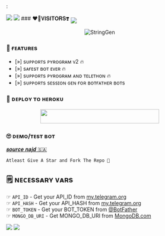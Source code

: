:

<img src="https://user-images.githubusercontent.com/73097560/115834477-dbab4500-a447-11eb-908a-139a6edaec5c.gif">
<img src="https://user-images.githubusercontent.com/73097560/115834477-dbab4500-a447-11eb-908a-139a6edaec5c.gif">
### ❤️‍🔥𝐕𝐈𝐒𝐈𝐓𝐎𝐑𝐒❣️

<!--
source boruto

<p align="center">
    <b>ᴠɪsɪᴛᴏʀs</b><br>
 -->    <img align="middle" src="https://profile-counter.glitch.me/aw-code/count.svg" />
</p>

<p align="center">
  <img src="https://telegra.ph/file/7b6a245c12784a6233069.jpg" alt="StringGen">

 
### 🤤 ғᴇᴀᴛᴜʀᴇs

- [»] sᴜᴩᴩᴏʀᴛs ᴩʏʀᴏɢʀᴀᴍ ᴠ2 🔥
- [»] sᴀғᴇsᴛ ʙᴏᴛ ᴇᴠᴇʀ 🔥
- [»] sᴜᴩᴩᴏʀᴛs ᴩʏʀᴏɢʀᴀᴍ ᴀɴᴅ ᴛᴇʟᴇᴛʜᴏɴ 🔥
- [»] sᴜᴩᴩᴏʀᴛs sᴇssɪᴏɴ ɢᴇɴ ғᴏʀ ʙᴏᴛғᴀᴛʜᴇʀ ʙᴏᴛs

### 🚀 ᴅᴇᴘʟᴏʏ ᴛᴏ ʜᴇʀᴏᴋᴜ
   <p align="center"><a href="https://dashboard.heroku.com/new?template=https://github.com/GM-mohamed-essam/boruto"> 
<img src="https://telegra.ph/file/a14cf20fd2761d966514b.jpg" width="320" height="38.45"/></a></p>

### 🙄 ᴅᴇᴍᴏ/ᴛᴇsᴛ ʙᴏᴛ
 [ 𝒔𝒐𝒖𝒓𝒄𝒆 𝒏𝒂𝒋𝒅 🇸🇦](https://telegram.me/ngd_1)

```
Atleast Give A Star and Fork The Repo 🖤
```

## 🗒️ ɴᴇᴄᴇssᴀʀʏ ᴠᴀʀs

☞ `API_ID` - Get your API_ID from [my.telegram.org](https://my.telegram.org/apps)<br>
☞ `API_HASH` - Get your API_HASH from [my.telegram.org](https://my.telegram.org/apps)<br>
☞ `BOT_TOKEN` - Get your BOT_TOKEN from [@BotFather](https://t.me/BotFather)<br>
☞ `MONGO_DB_URI` - Get MONGO_DB_URI from [MongoDB.com](https://cloud.mongodb.com)<br>


<img src="https://user-images.githubusercontent.com/73097560/115834477-dbab4500-a447-11eb-908a-139a6edaec5c.gif">
<img src="https://user-images.githubusercontent.com/73097560/115834477-dbab4500-a447-11eb-908a-139a6edaec5c.gif">


